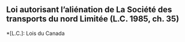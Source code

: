 ## Loi autorisant l’aliénation de La Société des transports du nord Limitée (L.C. 1985, ch. 35)
  *[L.C.]: Lois du Canada
